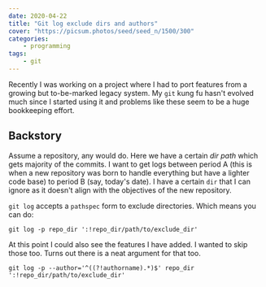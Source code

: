 ```yaml
---
date: 2020-04-22
title: "Git log exclude dirs and authors"
cover: "https://picsum.photos/seed/seed_n/1500/300"
categories:
    - programming
tags:
    - git
---
```

Recently I was working on a project where I had to port features from a growing but to-be-marked legacy system. My `git` kung fu hasn't evolved much since I started using it and problems like these seem to be a huge bookkeeping effort.

## Backstory
Assume a repository, any would do. Here we have a certain _dir path_ which gets majority of the commits. I want to get logs between period A (this is when a new repository was born to handle everything but have a lighter code base) to period B (say, today's date). I have a certain `dir` that I can ignore as it doesn't align with the objectives of the new repository.

`git log` accepts a `pathspec` form to exclude directories. Which means you can do:

```shell
git log -p repo_dir ':!repo_dir/path/to/exclude_dir'
```

At this point I could also see the features I have added. I wanted to skip those too. Turns out there is a neat argument for that too.

```shell
git log -p --author='^((?!authorname).*)$' repo_dir ':!repo_dir/path/to/exclude_dir'
```

